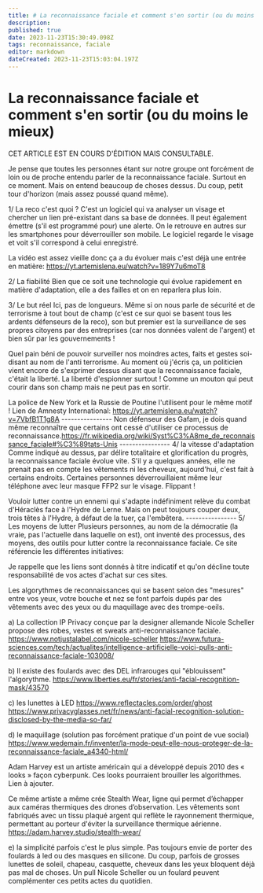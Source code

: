 ```yaml
---
title: # La reconnaissance faciale et comment s'en sortir (ou du moins le mieux)
description: 
published: true
date: 2023-11-23T15:30:49.098Z
tags: reconnaissance, faciale
editor: markdown
dateCreated: 2023-11-23T15:03:04.197Z
---
```


# La reconnaissance faciale et comment s'en sortir (ou du moins le mieux)

CET ARTICLE EST EN COURS D'ÉDITION MAIS CONSULTABLE.

Je pense que toutes les personnes étant sur notre groupe ont forcément de loin ou de proche entendu parler de la reconnaissance faciale. Surtout en ce moment. Mais on entend beaucoup de choses dessus.
Du coup, petit tour d'horizon (mais assez poussé quand même).

1/ La reco c'est quoi ?
C'est un logiciel qui va analyser un visage et chercher un lien pré-existant dans sa base de données. Il peut également émettre (s'il est programmé pour) une alerte. On le retrouve en autres sur les smartphones pour déverrouiller son mobile. Le logiciel regarde le visage et voit s'il correspond à celui enregistré.

La vidéo est assez vieille donc ça a du évoluer mais c'est déjà une entrée en matière:
<https://yt.artemislena.eu/watch?v=189Y7u6moT8>

2/ La fiabilité
Bien que ce soit une technologie qui évolue rapidement en matière d'adaptation, elle a des failles et on en reparlera plus loin.

3/ Le but réel
Ici, pas de longueurs. Même si on nous parle de sécurité et de terrorisme à tout bout de champ (c'est ce sur quoi se basent tous les ardents défenseurs de la reco), son but premier est la surveillance de ses propres citoyens par des entreprises (car nos données valent de l'argent) et bien sûr par les gouvernements !

Quel pain béni de pouvoir surveiller nos moindres actes, faits et gestes soi-disant au nom de l'anti terrorisme.
Au moment où j'écris ça, un politicien vient encore de s'exprimer dessus disant que la reconnaissance faciale, c'était la liberté.
La liberté d'espionner surtout ! Comme un mouton qui peut courir dans son champ mais ne peut pas en sortir.

La police de New York et la Russie de Poutine l'utilisent pour le même motif !
Lien de Amnesty International: <https://yt.artemislena.eu/watch?v=7VbfB1T1g8A>
											----------------
Non défenseur des Gafam, je dois quand même reconnaître que certains ont cessé d'utiliser ce processus de reconnaissance.<https://fr.wikipedia.org/wiki/Syst%C3%A8me_de_reconnaissance_faciale#%C3%89tats-Unis>
											----------------
4/ la vitesse d'adaptation
Comme indiqué au dessus, par délire totalitaire et glorification du progrès, la reconnaissance faciale évolue vite. S'il y a quelques années, elle ne prenait pas en compte les vêtements ni les cheveux, aujourd'hui, c'est fait à certains endroits.
Certaines personnes déverrouillaient même leur téléphone avec leur masque FFP2 sur le visage. Flippant !

Vouloir lutter contre un ennemi qui s'adapte indéfiniment relève du combat d'Héraclès face à l'Hydre de Lerne. Mais on peut toujours couper deux, trois têtes à l'Hydre, à défaut de la tuer, ça l'embêtera.
											----------------
5/ Les moyens de lutter
Plusieurs personnes, au nom de la démocratie (la vraie, pas l'actuelle dans laquelle on est), ont inventé des processus, des moyens, des outils pour lutter contre la reconnaissance faciale.
Ce site référencie les différentes initiatives:


Je rappelle que les liens sont donnés à titre indicatif et qu'on décline toute responsabilité de vos actes d'achat sur ces sites.

Les algorythmes de reconnaissances qui se basent selon des "mesures" entre vos yeux, votre bouche et nez se font parfois dupés par des vêtements avec des yeux ou du maquillage avec des trompe-oeils.

a) La collection IP Privacy conçue par la designer allemande Nicole Scheller propose des robes, vestes et sweats anti-reconnaissance faciale.
<https://www.notjustalabel.com/nicole-scheller>
<https://www.futura-sciences.com/tech/actualites/intelligence-artificielle-voici-pulls-anti-reconnaissance-faciale-103008/>

b) Il existe des foulards avec des DEL infrarouges qui "éblouissent" l'algorythme.
<https://www.liberties.eu/fr/stories/anti-facial-recognition-mask/43570>

c) les lunettes à LED
<https://www.reflectacles.com/order/ghost>
<https://www.privacyglasses.net/fr/news/anti-facial-recognition-solution-disclosed-by-the-media-so-far/>

d) le maquillage (solution pas forcément pratique d'un point de vue social)
<https://www.wedemain.fr/inventer/la-mode-peut-elle-nous-proteger-de-la-reconnaissance-faciale_a4340-html/>

Adam Harvey est un artiste américain qui a développé depuis 2010 des « looks » façon cyberpunk. Ces looks pourraient brouiller les algorithmes.
Lien à ajouter.

Ce même artiste a même crée Stealth Wear, ligne qui permet d’échapper aux caméras thermiques des drones d’observation. Les vêtements sont fabriqués avec un tissu plaqué argent qui reflète le rayonnement thermique, permettant au porteur d'éviter la surveillance thermique aérienne.
<https://adam.harvey.studio/stealth-wear/>

e) la simplicité parfois c'est le plus simple.
Pas toujours envie de porter des foulards à led ou des masques en silicone.
Du coup, parfois de grosses lunettes de soleil, chapeau, casquette, cheveux dans les yeux bloquent déjà pas mal de choses.
Un pull Nicole Scheller ou un foulard peuvent complémenter ces petits actes du quotidien.